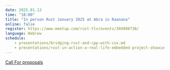 ```yaml
---
date: 2025.01.12
time: "18:00"
title: "In person Rust January 2025 at Abra in Raanana"
online: false
register: https://www.meetup.com/rust-tlv/events/304898730/
language: Hebrew
schedule:
    - presentations/bridging-rust-and-cpp-with-cxx.md
    - presentations/rust-in-action-a-real-life-embedded-project-showcase.md
---
```


[Call For proposals](/cfp)



